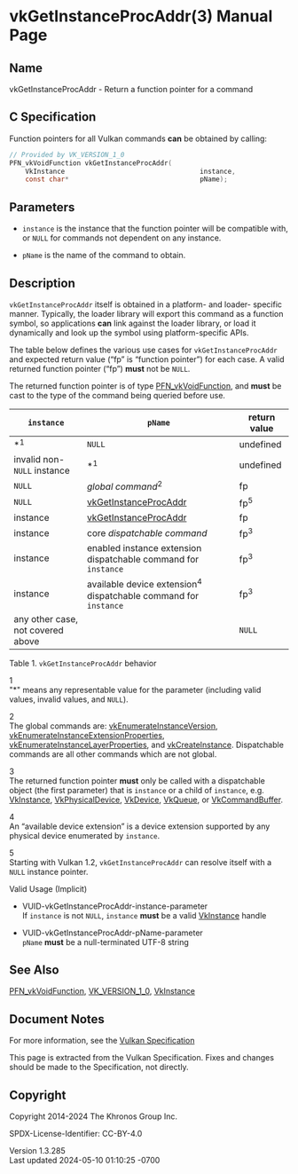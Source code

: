 # vkGetInstanceProcAddr(3) Manual Page

## Name

vkGetInstanceProcAddr - Return a function pointer for a command



## <a href="#_c_specification" class="anchor"></a>C Specification

Function pointers for all Vulkan commands **can** be obtained by
calling:

``` c
// Provided by VK_VERSION_1_0
PFN_vkVoidFunction vkGetInstanceProcAddr(
    VkInstance                                  instance,
    const char*                                 pName);
```

## <a href="#_parameters" class="anchor"></a>Parameters

- `instance` is the instance that the function pointer will be
  compatible with, or `NULL` for commands not dependent on any instance.

- `pName` is the name of the command to obtain.

## <a href="#_description" class="anchor"></a>Description

`vkGetInstanceProcAddr` itself is obtained in a platform- and loader-
specific manner. Typically, the loader library will export this command
as a function symbol, so applications **can** link against the loader
library, or load it dynamically and look up the symbol using
platform-specific APIs.

The table below defines the various use cases for
`vkGetInstanceProcAddr` and expected return value (“fp” is “function
pointer”) for each case. A valid returned function pointer (“fp”)
**must** not be `NULL`.

The returned function pointer is of type
[PFN_vkVoidFunction](https://registry.khronos.org/vulkan/specs/1.3-extensions/man/html/PFN_vkVoidFunction.html), and **must** be cast to
the type of the command being queried before use.

| `instance`                        | `pName`                                                                    | return value   |
|-----------------------------------|----------------------------------------------------------------------------|----------------|
| \*<sup>1</sup>                    | `NULL`                                                                     | undefined      |
| invalid non-`NULL` instance       | \*<sup>1</sup>                                                             | undefined      |
| `NULL`                            | *global command*<sup>2</sup>                                               | fp             |
| `NULL`                            | [vkGetInstanceProcAddr](https://registry.khronos.org/vulkan/specs/1.3-extensions/man/html/vkGetInstanceProcAddr.html)                        | fp<sup>5</sup> |
| instance                          | [vkGetInstanceProcAddr](https://registry.khronos.org/vulkan/specs/1.3-extensions/man/html/vkGetInstanceProcAddr.html)                        | fp             |
| instance                          | core *dispatchable command*                                                | fp<sup>3</sup> |
| instance                          | enabled instance extension dispatchable command for `instance`             | fp<sup>3</sup> |
| instance                          | available device extension<sup>4</sup> dispatchable command for `instance` | fp<sup>3</sup> |
| any other case, not covered above |                                                                            | `NULL`         |

Table 1. `vkGetInstanceProcAddr` behavior

1  
"\*" means any representable value for the parameter (including valid
values, invalid values, and `NULL`).

2  
The global commands are:
[vkEnumerateInstanceVersion](https://registry.khronos.org/vulkan/specs/1.3-extensions/man/html/vkEnumerateInstanceVersion.html),
[vkEnumerateInstanceExtensionProperties](https://registry.khronos.org/vulkan/specs/1.3-extensions/man/html/vkEnumerateInstanceExtensionProperties.html),
[vkEnumerateInstanceLayerProperties](https://registry.khronos.org/vulkan/specs/1.3-extensions/man/html/vkEnumerateInstanceLayerProperties.html),
and [vkCreateInstance](https://registry.khronos.org/vulkan/specs/1.3-extensions/man/html/vkCreateInstance.html). Dispatchable commands are
all other commands which are not global.

3  
The returned function pointer **must** only be called with a
dispatchable object (the first parameter) that is `instance` or a child
of `instance`, e.g. [VkInstance](https://registry.khronos.org/vulkan/specs/1.3-extensions/man/html/VkInstance.html),
[VkPhysicalDevice](https://registry.khronos.org/vulkan/specs/1.3-extensions/man/html/VkPhysicalDevice.html), [VkDevice](https://registry.khronos.org/vulkan/specs/1.3-extensions/man/html/VkDevice.html),
[VkQueue](https://registry.khronos.org/vulkan/specs/1.3-extensions/man/html/VkQueue.html), or [VkCommandBuffer](https://registry.khronos.org/vulkan/specs/1.3-extensions/man/html/VkCommandBuffer.html).

4  
An “available device extension” is a device extension supported by any
physical device enumerated by `instance`.

5  
Starting with Vulkan 1.2, `vkGetInstanceProcAddr` can resolve itself
with a `NULL` instance pointer.

Valid Usage (Implicit)

- <a href="#VUID-vkGetInstanceProcAddr-instance-parameter"
  id="VUID-vkGetInstanceProcAddr-instance-parameter"></a>
  VUID-vkGetInstanceProcAddr-instance-parameter  
  If `instance` is not `NULL`, `instance` **must** be a valid
  [VkInstance](https://registry.khronos.org/vulkan/specs/1.3-extensions/man/html/VkInstance.html) handle

- <a href="#VUID-vkGetInstanceProcAddr-pName-parameter"
  id="VUID-vkGetInstanceProcAddr-pName-parameter"></a>
  VUID-vkGetInstanceProcAddr-pName-parameter  
  `pName` **must** be a null-terminated UTF-8 string

## <a href="#_see_also" class="anchor"></a>See Also

[PFN_vkVoidFunction](https://registry.khronos.org/vulkan/specs/1.3-extensions/man/html/PFN_vkVoidFunction.html),
[VK_VERSION_1_0](https://registry.khronos.org/vulkan/specs/1.3-extensions/man/html/VK_VERSION_1_0.html), [VkInstance](https://registry.khronos.org/vulkan/specs/1.3-extensions/man/html/VkInstance.html)

## <a href="#_document_notes" class="anchor"></a>Document Notes

For more information, see the <a
href="https://registry.khronos.org/vulkan/specs/1.3-extensions/html/vkspec.html#vkGetInstanceProcAddr"
target="_blank" rel="noopener">Vulkan Specification</a>

This page is extracted from the Vulkan Specification. Fixes and changes
should be made to the Specification, not directly.

## <a href="#_copyright" class="anchor"></a>Copyright

Copyright 2014-2024 The Khronos Group Inc.

SPDX-License-Identifier: CC-BY-4.0

Version 1.3.285  
Last updated 2024-05-10 01:10:25 -0700

